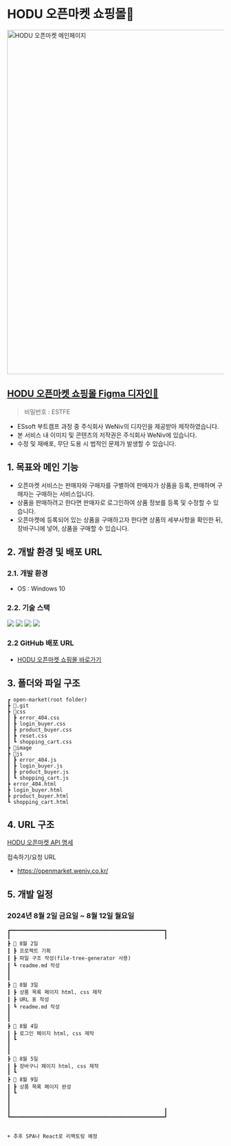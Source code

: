 # HODU 오픈마켓 쇼핑몰🛒
<img src="https://ifh.cc/g/SrsfL7.jpg" width="800" alt="HODU 오픈마켓 메인페이지" />

## [HODU 오픈마켓 쇼핑몰 Figma 디자인🛒](https://www.figma.com/design/9VhAObwi2EXeLe4Ugkcb2e/EST_%EC%98%A4%EB%A5%B4%EB%AF%B8(FE)?node-id=49-1747&t=sfRtaXKMxzCfmFZP-0)
> 비밀번호 : ESTFE
- ESsoft 부트캠프 과정 중 주식회사 WeNiv의 디자인을 제공받아 제작하였습니다.
- 본 서비스 내 이미지 및 콘텐츠의 저작권은 주식회사 WeNiv에 있습니다.
- 수정 및 재배포, 무단 도용 시 법적인 문제가 발생할 수 있습니다.

## 1. 목표와 메인 기능
- 오픈마켓 서비스는 판매자와 구매자를 구별하여 판매자가 상품을 등록, 판매하며 구매자는 구매하는 서비스입니다.
- 상품을 판매하려고 한다면 판매자로 로그인하여 상품 정보를 등록 및 수정할 수 있습니다.
- 오픈마켓에 등록되어 있는 상품을 구매하고자 한다면 상품의 세부사항을 확인한 뒤, 장바구니에 넣어, 상품을 구매할 수 있습니다.

## 2. 개발 환경 및 배포 URL
### 2.1. 개발 환경
- OS : Windows 10

### 2.2. 기술 스택
<img src="https://img.shields.io/badge/HTML5-E34F26?style=for-the-badge&logo=html5&logoColor=white"/>
<img src="https://img.shields.io/badge/CSS3-1572B6?style=for-the-badge&logo=CSS3&logoColor=white">
<img src="https://img.shields.io/badge/JavaScript-F7DF1E?style=for-the-badge&logo=JavaScript&logoColor=white"/>
<img src="https://img.shields.io/badge/GitHub-100000?style=for-the-badge&logo=github&logoColor=white"/>
<br />

### 2.2 GitHub 배포 URL
- [HODU 오픈마켓 쇼핑몰 바로가기](http://nodebird.xyz/)

## 3. 폴더와 파일 구조
```
┏ open-market(root folder)
┣ 📂.git
┣ 📂css
┃ ┣ error_404.css
┃ ┣ login_buyer.css
┃ ┣ product_buyer.css
┃ ┣ reset.css
┃ ┗ shopping_cart.css
┣ 📂image
┣ 📂js
┃ ┣ error_404.js
┃ ┣ login_buyer.js
┃ ┣ product_buyer.js
┃ ┗ shopping_cart.js
┣ error_404.html
┣ login_buyer.html
┣ product_buyer.html
┗ shopping_cart.html
```

## 4. URL 구조
[HODU 오픈마켓 API 명세](https://paullabworkspace.notion.site/API-7b57a2b656fd4e3790a6a360b69aa3ad)

접속하기/요청 URL
- https://openmarket.weniv.co.kr/

## 5. 개발 일정
### 2024년 8월 2일 금요일 ~ 8월 12일 월요일
```
┏━━━━━━━━━━━━━━━━━━━━━━━━━━━━━━━━━━━━━━━━━━━━━━━━━━┓
┃                                                  ┃
┣ 📅 8월 2일
┃ ┣ 프로젝트 기획
┃ ┣ 파일 구조 작성(file-tree-generator 사용)
┃ ┗ readme.md 작성
┃
┃
┣ 📅 8월 3일
┃ ┣ 상품 목록 페이지 html, css 제작
┃ ┣ URL 표 작성
┃ ┗ readme.md 작성
┃
┃
┣ 📅 8월 4일
┃ ┣ 로그인 페이지 html, css 제작
┃ ┗ 
┃
┃
┣ 📅 8월 5일
┃ ┣ 장바구니 페이지 html, css 제작
┃ ┗
┣ 📅 8월 9일
┃ ┣ 상품 목록 페이지 완성
┃ ┗ 
┃
┃
┃                                                  ┃
┗━━━━━━━━━━━━━━━━━━━━━━━━━━━━━━━━━━━━━━━━━━━━━━━━━━┛


+ 추후 SPA나 React로 리팩토링 예정
```
